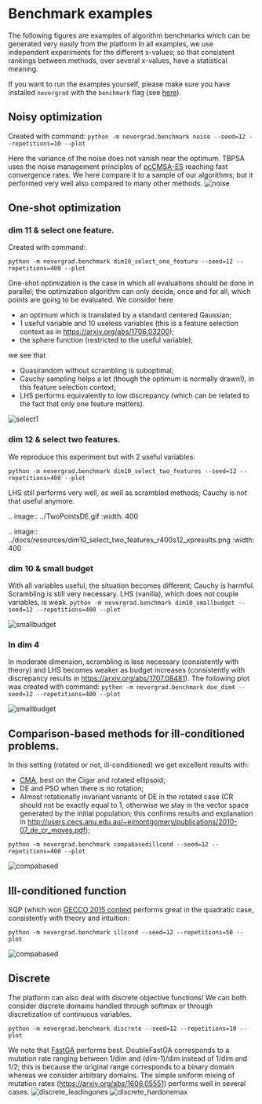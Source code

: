 # Benchmark examples


The following figures are examples of algorithm benchmarks which can be generated very easily from the platform
In all examples, we use independent experiments for the different x-values; so that consistent rankings between methods, over several x-values, have a statistical meaning.

If you want to run the examples yourself, please make sure you have installed `nevergrad` with the `benchmark` flag (see [here](benchmarking.md)).

## Noisy optimization

Created with command: `python -m nevergrad.benchmark noise --seed=12 --repetitions=10 --plot`

Here the variance of the noise does not vanish near the optimum.
TBPSA uses the noise management principles of [pcCMSA-ES](https://homepages.fhv.at/hgb/New-Papers/PPSN16_HB16.pdf) reaching fast convergence rates. We here compare it to a sample of our algorithms; but it performed very well also compared to many other methods.
![noise](resources/noise_r400s12_xpresults_namecigar,rotationTrue.png)


## One-shot optimization
### dim 11 & select one feature.

Created with command:

`python -m nevergrad.benchmark dim10_select_one_feature --seed=12 --repetitions=400 --plot`

One-shot optimization is the case in which all evaluations should be done in parallel; the optimization algorithm can only decide, once and for all, which points are going to be evaluated. We consider here

- an optimum which is translated by a standard centered Gaussian;
- 1 useful variable and 10 useless variables (this is a feature selection context as in https://arxiv.org/abs/1706.03200);
- the sphere function (restricted to the useful variable);

we see that

- Quasirandom without scrambling is suboptimal;
- Cauchy sampling helps a lot (though the optimum is normally drawn!), in this feature selection context;
- LHS performs equivalently to low discrepancy (which can be related to the fact that only one feature matters).

![select1](resources/dim10_select_one_feature_r400s12_xpresults.png)


### dim 12 & select two features.
We reproduce this experiment but with 2 useful variables:

`python -m nevergrad.benchmark dim10_select_two_features --seed=12 --repetitions=400 --plot`

LHS still performs very well, as well as scrambled methods; Cauchy is not that useful anymore.

.. image:: ../TwoPointsDE.gif
  :width: 400

.. image:: ../docs/resources/dim10_select_two_features_r400s12_xpresults.png
  :width: 400


### dim 10 & small budget

With all variables useful, the situation becomes different; Cauchy is harmful. Scrambling is still very necessary. LHS (vanilla), which does not couple variables, is weak.
`python -m nevergrad.benchmark dim10_smallbudget --seed=12 --repetitions=400 --plot`

![smallbudget](resources/dim10_smallbudget_r400s12_xpresults.png)


### In dim 4

In moderate dimension, scrambling is less necessary (consistently with theory) and LHS becomes weaker as budget increases (consistently with discrepancy results in https://arxiv.org/abs/1707.08481).
The following plot was created with command: `python -m nevergrad.benchmark doe_dim4 --seed=12 --repetitions=400 --plot`

![smallbudget](resources/doe_dim4_r400s12_xpresults.png)


## Comparison-based methods for ill-conditioned problems.
In this setting (rotated or not, ill-conditioned) we get excellent results with:
 - [CMA](https://hal.inria.fr/inria-00583669/en/), best on the Cigar and rotated ellipsoid;
 - DE and PSO when there is no rotation;
 - Almost rotationally invariant variants of DE in the rotated case (CR should not be exactly equal to 1, otherwise we stay in the vector space generated by the initial population; this confirms results and explanation in http://users.cecs.anu.edu.au/~ejmontgomery/publications/2010-07_de_cr_moves.pdf);

`python -m nevergrad.benchmark compabasedillcond --seed=12 --repetitions=400 --plot`

![compabased](resources/compabasedillcond_r400s12_xpresults_nameellipsoid,rotationTrue.png)


## Ill-conditioned function
SQP (which won [GECCO 2015 context](https://www.artelys.com/news/159/16/KNITRO-wins-the-GECCO-2015-Black-Box-Optimization-Competitionperformed) performs great in the quadratic case, consistently with theory and intuition:

`python -m nevergrad.benchmark illcond --seed=12 --repetitions=50 --plot`

![compabased](resources/illcond_r50s12_xpresults_namecigar,rotationTrue.png)



## Discrete
The platform can also deal with discrete objective functions! We can both consider discrete domains handled through softmax or through discretization of continuous variables.

`python -m nevergrad.benchmark discrete --seed=12 --repetitions=10 --plot`

We note that [FastGA](https://arxiv.org/abs/1703.03334) performs best. DoubleFastGA corresponds to a mutation rate ranging between 1/dim and (dim-1)/dim instead of 1/dim and 1/2; this is because the original range corresponds to a binary domain whereas we consider arbitrary domains. The simple uniform mixing of mutation rates (https://arxiv.org/abs/1606.05551) performs well in several cases.
![discrete_leadingones](resources/small_discrete_r10s12_xpresults_dimension330,namehardleadingones5,useless_variables300.png)
![discrete_hardonemax](resources/small_discrete_r10s12_xpresults_dimension330,namehardonemax5,useless_variables300.png)
